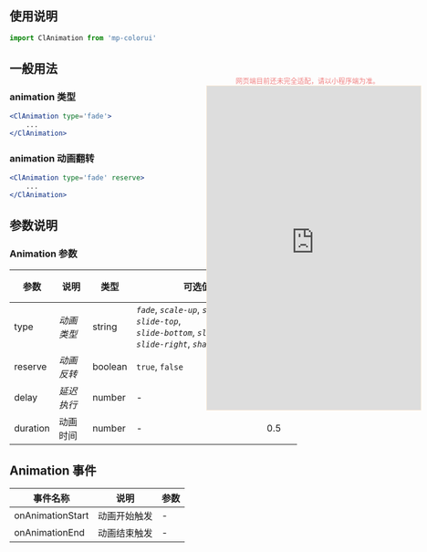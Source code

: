 

## 使用说明

```jsx
import ClAnimation from 'mp-colorui'
```



## 一般用法

### animation 类型

```jsx
<ClAnimation type='fade'>
	...
</ClAnimation>
```

### animation 动画翻转

```jsx
<ClAnimation type='fade' reserve>
	...
</ClAnimation>
```



## 参数说明

### Animation 参数

| 参数     | 说明       | 类型    | 可选值                                                       | 默认值    |
| -------- | ---------- | ------- | ------------------------------------------------------------ | --------- |
| type     | *动画类型* | string  | *`fade`*, *`scale-up`*, *`scale-down`*, *`slide-top`*, <br />*`slide-bottom`*, *`slide-left`*, *`slide-right`*, *`shake`* | *`fade`*  |
| reserve  | *动画反转* | boolean | `true`, `false`                                              | *`false`* |
| delay    | *延迟执行* | number  | -                                                            | 0         |
| duration | 动画时间   | number  | -                                                            | 0.5       |



## Animation 事件

| 事件名称         | 说明         | 参数 |
| ---------------- | ------------ | ---- |
| onAnimationStart | 动画开始触发 | -    |
| onAnimationEnd   | 动画结束触发 | -    |



<div style="position: fixed; right:10px; top: 5%">
<div style="width: 355px; display: flex; flex-wrap: wrap; justify-content: center; align-items: center; font-size: 12px; color: lightcoral">网页端目前还未完全适配，请以小程序端为准。</div>
<iframe style="border: 1px solid antiquewhite" src="https://yinliangdream.github.io/mp-colorui-h5-demo/#/pages/components/animation/index" height="568" width="375"></iframe>
</div>
